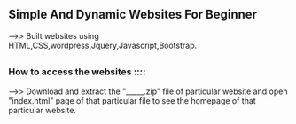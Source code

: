 
## Simple And Dynamic Websites For Beginner
-->> Built websites using HTML,CSS,wordpress,Jquery,Javascript,Bootstrap.
##
### How to access the websites ::::
-->> Download and extract the "_____.zip" file of particular website and open "index.html" page of that particular file to see the homepage of that particular website.
#
